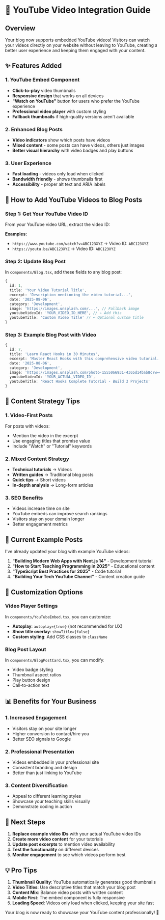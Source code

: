 # 🎥 YouTube Video Integration Guide

## Overview
Your blog now supports embedded YouTube videos! Visitors can watch your videos directly on your website without leaving to YouTube, creating a better user experience and keeping them engaged with your content.

## ✨ Features Added

### 1. **YouTube Embed Component**
- **Click-to-play** video thumbnails
- **Responsive design** that works on all devices
- **"Watch on YouTube"** button for users who prefer the YouTube experience
- **Professional video player** with custom styling
- **Fallback thumbnails** if high-quality versions aren't available

### 2. **Enhanced Blog Posts**
- **Video indicators** show which posts have videos
- **Mixed content** - some posts can have videos, others just images
- **Better visual hierarchy** with video badges and play buttons

### 3. **User Experience**
- **Fast loading** - videos only load when clicked
- **Bandwidth friendly** - shows thumbnails first
- **Accessibility** - proper alt text and ARIA labels

## 🚀 How to Add YouTube Videos to Blog Posts

### Step 1: Get Your YouTube Video ID
From your YouTube video URL, extract the video ID:

**Examples:**
- `https://www.youtube.com/watch?v=ABC123XYZ` → Video ID: `ABC123XYZ`
- `https://youtu.be/ABC123XYZ` → Video ID: `ABC123XYZ`

### Step 2: Update Blog Post
In `components/Blog.tsx`, add these fields to any blog post:

```typescript
{
  id: 1,
  title: 'Your Video Tutorial Title',
  excerpt: 'Description mentioning the video tutorial...',
  date: '2025-08-06',
  category: 'Development',
  image: 'https://images.unsplash.com/...', // Fallback image
  youtubeVideoId: 'YOUR_VIDEO_ID_HERE', // ← Add this
  youtubeTitle: 'Custom Video Title' // ← Optional custom title
}
```

### Step 3: Example Blog Post with Video

```typescript
{
  id: 7,
  title: 'Learn React Hooks in 30 Minutes',
  excerpt: 'Master React Hooks with this comprehensive video tutorial. Follow along with practical examples and build real projects.',
  date: '2025-08-06',
  category: 'Development',
  image: 'https://images.unsplash.com/photo-1555066931-4365d14bab8c?w=400&h=300&fit=crop',
  youtubeVideoId: 'YOUR_ACTUAL_VIDEO_ID',
  youtubeTitle: 'React Hooks Complete Tutorial - Build 3 Projects'
}
```

## 📝 Content Strategy Tips

### 1. **Video-First Posts**
For posts with videos:
- Mention the video in the excerpt
- Use engaging titles that promise value
- Include "Watch" or "Tutorial" keywords

### 2. **Mixed Content Strategy**
- **Technical tutorials** → Videos
- **Written guides** → Traditional blog posts
- **Quick tips** → Short videos
- **In-depth analysis** → Long-form articles

### 3. **SEO Benefits**
- Videos increase time on site
- YouTube embeds can improve search rankings
- Visitors stay on your domain longer
- Better engagement metrics

## 🎯 Current Example Posts

I've already updated your blog with example YouTube videos:

1. **"Building Modern Web Apps with Next.js 14"** - Development tutorial
2. **"How to Start Teaching Programming in 2025"** - Educational content
3. **"TypeScript Best Practices for 2025"** - Code tutorial
4. **"Building Your Tech YouTube Channel"** - Content creation guide

## 🔧 Customization Options

### Video Player Settings
In `components/YouTubeEmbed.tsx`, you can customize:

- **Autoplay**: `autoplay={true}` (not recommended for UX)
- **Show title overlay**: `showTitle={false}`
- **Custom styling**: Add CSS classes to `className`

### Blog Post Layout
In `components/BlogPostCard.tsx`, you can modify:

- Video badge styling
- Thumbnail aspect ratios
- Play button design
- Call-to-action text

## 📊 Benefits for Your Business

### 1. **Increased Engagement**
- Visitors stay on your site longer
- Higher conversion to contact/hire you
- Better SEO signals to Google

### 2. **Professional Presentation**
- Videos embedded in your professional site
- Consistent branding and design
- Better than just linking to YouTube

### 3. **Content Diversification**
- Appeal to different learning styles
- Showcase your teaching skills visually
- Demonstrate coding in action

## 🚀 Next Steps

1. **Replace example video IDs** with your actual YouTube video IDs
2. **Create more video content** for your tutorials
3. **Update post excerpts** to mention video availability
4. **Test the functionality** on different devices
5. **Monitor engagement** to see which videos perform best

## 💡 Pro Tips

1. **Thumbnail Quality**: YouTube automatically generates good thumbnails
2. **Video Titles**: Use descriptive titles that match your blog post
3. **Content Mix**: Balance video posts with written content
4. **Mobile First**: The embed component is fully responsive
5. **Loading Speed**: Videos only load when clicked, keeping your site fast

Your blog is now ready to showcase your YouTube content professionally! 🎉

